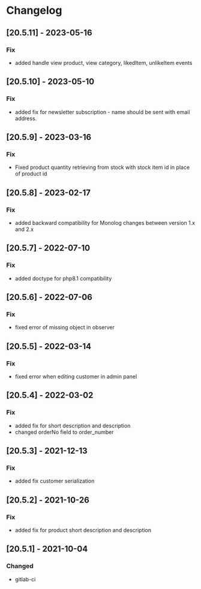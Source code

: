 # Changelog

## [20.5.11] - 2023-05-16
### Fix
- added handle view product, view category, likedItem, unlikeItem events

## [20.5.10] - 2023-05-10
### Fix
- added fix for newsletter subscription - name should be sent with email address.

## [20.5.9] - 2023-03-16
### Fix
- Fixed product quantity retrieving from stock with stock item id in place of product id

## [20.5.8] - 2023-02-17
### Fix
- added backward compatibility for Monolog changes between version 1.x and 2.x

## [20.5.7] - 2022-07-10
### Fix
- added doctype for php8.1 compatibility

## [20.5.6] - 2022-07-06
### Fix
- fixed error of missing object in observer

## [20.5.5] - 2022-03-14
### Fix
- fixed error when editing customer in admin panel

## [20.5.4] - 2022-03-02
### Fix
- added fix for short description and description
- changed orderNo field to order_number

## [20.5.3] - 2021-12-13
### Fix
- added fix customer serialization

## [20.5.2] - 2021-10-26
### Fix
- added fix for product short description and description

## [20.5.1] - 2021-10-04
### Changed
- gitlab-ci
